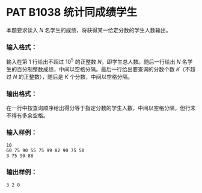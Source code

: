 # PAT B1038 统计同成绩学生

本题要求读入 $N$ 名学生的成绩，将获得某一给定分数的学生人数输出。

### 输入格式：

输入在第 1 行给出不超过 $10^5$ 的正整数 $N$，即学生总人数。随后一行给出 $N$ 名学生的百分制整数成绩，中间以空格分隔。最后一行给出要查询的分数个数 $K$（不超过 $N$ 的正整数），随后是 $K$ 个分数，中间以空格分隔。

### 输出格式：

在一行中按查询顺序给出得分等于指定分数的学生人数，中间以空格分隔，但行末不得有多余空格。

### 输入样例：

```in
10
60 75 90 55 75 99 82 90 75 50
3 75 90 88
```

### 输出样例：

```out
3 2 0
```